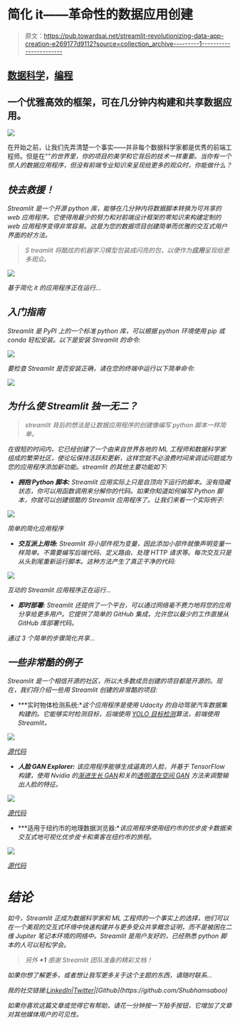 # 简化 it——革命性的数据应用创建

> 原文：<https://pub.towardsai.net/streamlit-revolutionizing-data-app-creation-e269177d9112?source=collection_archive---------1----------------------->

## [数据科学](https://towardsai.net/p/category/data-science)，[编程](https://towardsai.net/p/category/programming)

## 一个优雅高效的框架，可在几分钟内构建和共享数据应用。

![](img/b76dc0ba10ae591cc0d68ad89c74e1fb.png)

在开始之前，让我们先弄清楚一个事实——并非每个数据科学家都是优秀的前端工程师。但是在“*”的世界里，你的项目的美学和它背后的技术一样重要。当你有一个惊人的数据应用程序，但没有前端专业知识来呈现给更多的观众时，你能做什么？*

## *快去救援！*

*Streamlit 是一个开源 python 库，能够在几分钟内将数据脚本转换为可共享的 web 应用程序。它使得用最少的努力和对前端设计框架的零知识来构建定制的 web 应用程序变得非常容易。这是为您的数据项目创建简单而优雅的交互式用户界面的好方法。*

> *S treamlit 将酷炫的机器学习模型包装成闪亮的包，以便作为**应用**呈现给更多观众。*

*![](img/0e9d51a76179ec3d64d8f332e42ba522.png)*

*基于简化 it 的应用程序正在运行…*

## *入门指南*

*Streamlit 是 PyPI 上的一个标准 python 库，可以根据 python 环境使用 pip 或 conda 轻松安装。以下是安装 Streamlit 的命令:*

*![](img/83c4f63f62071265503fae6b69f1531d.png)*

*要检查 Streamlit 是否安装正确，请在您的终端中运行以下简单命令:*

*![](img/97b087b7e44635b036e72de42b42f619.png)*

## *为什么使 Streamlit 独一无二？*

> *streamlit 背后的想法是让数据应用程序的创建像编写 python 脚本一样简单。*

*在很短的时间内，它已经创建了一个由来自世界各地的 ML 工程师和数据科学家组成的繁荣社区，使论坛保持活跃和更新，这样您就不必浪费时间来调试问题或为您的应用程序添加新功能。streamlit 的其他主要功能如下:*

*   ***拥抱 Python 脚本:** Streamlit 应用实际上只是自顶向下运行的脚本。没有隐藏状态，你可以用函数调用来分解你的代码。如果你知道如何编写 Python 脚本，你就可以创建很酷的 Streamlit 应用程序了。让我们来看一个实际例子:*

*![](img/bf5f35a568eaa47258ff1f246750ca00.png)*

*简单的简化应用程序*

*   ***交互派上用场:** Streamlit 将小部件视为变量，因此添加小部件就像声明变量一样简单。不需要编写后端代码、定义路由、处理 HTTP 请求等。每次交互只是从头到尾重新运行脚本。这种方法产生了真正干净的代码:*

*![](img/ca092976ed3c572e73a39ae76ec6f23a.png)*

*互动的 Streamlit 应用程序正在运行…*

*   ***即时部署:** Streamlit 还提供了一个平台，可以通过网络毫不费力地将您的应用分享给更多用户。它提供了简单的 GitHub 集成，允许您以最少的工作直接从 GitHub 库部署代码。*

*通过 3 个简单的步骤简化共享…*

## *一些非常酷的例子*

*Streamlit 是一个相信开源的社区，所以大多数成员创建的项目都是开源的。现在，我们将介绍一些用 Streamlit 创建的非常酷的项目:*

*   ***实时物体检测系统:**这个应用程序是使用 Udacity 的自动驾驶汽车数据集构建的。它能够实时检测目标，后端使用 [YOLO 目标检测](https://pjreddie.com/darknet/yolo)算法，前端使用 Streamlit。*

*![](img/67ddcea2b259a3126d1d8b4b48643fd7.png)*

*[源代码](https://github.com/streamlit/demo-self-driving)*

*   ***人脸 GAN Explorer:** 该应用程序能够生成逼真的人脸，并基于 TensorFlow 构建，使用 Nvidia 的[渐进生长 GAN](https://research.nvidia.com/publication/2017-10_Progressive-Growing-of)和关的[透明潜在空间 GAN](https://blog.insightdatascience.com/generating-custom-photo-realistic-faces-using-ai-d170b1b59255) 方法来调整输出人脸的特征。*

*![](img/0f5ae4d9ff3228ddfec26f95116691dc.png)*

*[源代码](https://github.com/streamlit/demo-face-gan/)*

*   ***适用于纽约市的地理数据浏览器:**该应用程序使用纽约市的优步皮卡数据来交互式地可视化优步皮卡和乘客在纽约市的旅程。*

*![](img/facddb3f3e43770e36e16c6eba949126.png)*

*[源代码](https://github.com/streamlit/demo-uber-nyc-pickups)*

# *结论*

*如今，Streamlit 正成为数据科学家和 ML 工程师的一个事实上的选择，他们可以在一个美观的交互式环境中快速构建并与更多受众共享概念证明，而不是被困在二维 Jupiter 笔记本环境的网络中。Streamlit 是用户友好的，已经熟悉 python 脚本的人可以轻松学会。*

> *另外 **+1** 感谢 Streamlit 团队准备的精彩文档！*

*如果你想了解更多，或者想让我写更多关于这个主题的东西，请随时联系…*

*我的社交链接:[LinkedIn](https://www.linkedin.com/in/shubhamsaboo/)|[Twitter](https://twitter.com/Saboo_Shubham_)|[Github](https://github.com/Shubhamsaboo)*

*如果你喜欢这篇文章或觉得它有帮助，请花一分钟按一下拍手按钮，它增加了文章对其他媒体用户的可见性。*